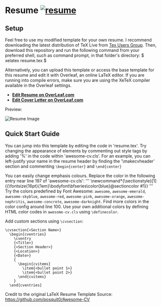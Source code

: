 # Resume [![resume](https://img.shields.io/badge/example-pdf-green.svg)]()

## Setup

Feel free to use my modified template for your own resume. I recommend downloading the latest distribution of TeX Live from [Tex Users Group](https://www.tug.org/texlive/). 
Then, download this repository and run the following command from your preferred shell, such as command prompt, in that folder's directory: $ xelatex resume.tex $

Alternatively, you can upload this template or access the base template for this resume and edit it with Overleaf, an online LaTeX editor. If you are running into compile errors, make sure you are using the XeTeX compiler available in the Overleaf settings.

* [**Edit Resume on OverLeaf.com**](https://www.overleaf.com/latex/templates/awesome-cv/tvmzpvdjfqxp)
* [**Edit Cover Letter on OverLeaf.com**](https://www.overleaf.com/latex/templates/awesome-cv-cover-letter/pfzzjspkthbk)

Preview:

![Resume Image](link)

## Quick Start Guide

You can jump into this template by editing the code in 'resume.tex'. 
Try changing the appearance of elements by commenting out style tags by adding '%' in the code within 'awesome-cv.cls'. 
For an example, you can left-justify your name in the resume header by finding the '\makecvheader' section and commenting `\begin{center}` and `\end{center}` 

You can easily change emphasis colours. Replace the color in the following entry near line 197 of 'awesome-cv.cls':
'''
\newcommand*{\sectionstyle}[1]{{\fontsize{16pt}{1em}\bodyfont\bfseries\color{blue}\@sectioncolor #1}} 
'''
Try the colors predefined by Font Awesome: `awesome`, `awesome-emerald`, `awesome-skyblue`, `awesome-red`, `awesome-pink`, `awesome-orange`, `awesome-nephritis`, `awesome-concrete`, `awesome-darknight`. Find more colors in the color config around line 100. Use your own additional colors by defining HTML color codes in `awesome-cv.cls` using `\definecolor`.

Add custom sections using `\cvsection`:

```
\cvsection{<Section Name>}
  \begin{cventries}
    \cventry
    {<Title>}
    {<Section Header>}
    {<Location>}
    {<Date>}
    {
      \begin{cvitems}
        \item{<bullet point 1>}
        \item{<bullet point 2>}
      \end{cvitems}
    }
  \end{cventries}
```

Credit to the original LaTeX Resume Template Source:
https://github.com/posquit0/Awesome-CV

```
